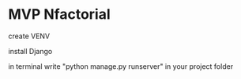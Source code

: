 # MVP Nfactorial
create VENV

install Django

in terminal write "python manage.py runserver" in your project folder 

